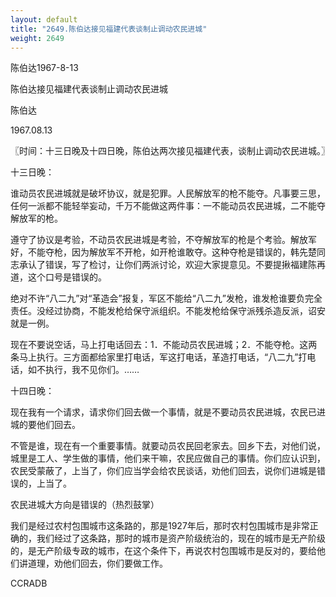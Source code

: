 ```yaml
---
layout: default
title: "2649.陈伯达接见福建代表谈制止调动农民进城"
weight: 2649
---
```


陈伯达1967-8-13

陈伯达接见福建代表谈制止调动农民进城

陈伯达

1967.08.13

〖时间：十三日晚及十四日晚，陈伯达两次接见福建代表，谈制止调动农民进城。〗

十三日晚：

谁动员农民进城就是破坏协议，就是犯罪。人民解放军的枪不能夺。凡事要三思，任何一派都不能轻举妄动，千万不能做这两件事：一不能动员农民进城，二不能夺解放军的枪。

遵守了协议是考验，不动员农民进城是考验，不夺解放军的枪是个考验。解放军好，不能夺枪，因为解放军不开枪，如开枪谁敢夺。这种夺枪是错误的，韩先楚同志承认了错误，写了检讨，让你们两派讨论，欢迎大家提意见。不要提揪福建陈再道，这个口号是错误的。

绝对不许“八二九”对“革造会”报复，军区不能给“八二九”发枪，谁发枪谁要负完全责任。没经过协商，不能发枪给保守派组织。不能发枪给保守派残杀造反派，诏安就是一例。

现在不要说空话，马上打电话回去：1．不能动员农民进城；2．不能夺枪。这两条马上执行。三方面都给家里打电话，军这打电话，革造打电话，“八二九”打电话，如不执行，我不见你们。……

十四日晚：

现在我有一个请求，请求你们回去做一个事情，就是不要动员农民进城，农民已进城的要他们回去。

不管是谁，现在有一个重要事情。就要动员农民回老家去。回乡下去，对他们说，城里是工人、学生做的事情，他们来干嘛，农民应做自己的事情。你们应认识到，农民受蒙蔽了，上当了，你们应当学会给农民谈话，劝他们回去，说你们进城是错误的，上当了。

农民进城大方向是错误的（热烈鼓掌）

我们是经过农村包围城市这条路的，那是1927年后，那时农村包围城市是非常正确的，我们经过了这条路，那时的城市是资产阶级统治的，现在的城市是无产阶级的，是无产阶级专政的城市，在这个条件下，再说农村包围城市是反对的，要给他们讲道理，劝他们回去，你们要做工作。

CCRADB

